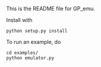 This is the README file for GP_emu.

Install with
```
python setup.py install
```

To run an example, do
```
cd examples/
python emulator.py
```
